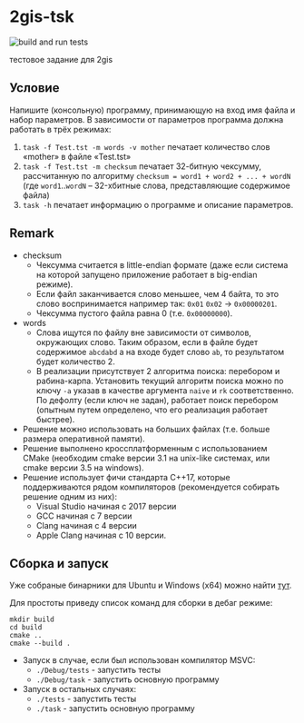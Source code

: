 # 2gis-tsk

![build and run tests](https://github.com/ck33122/2gis-tsk/workflows/build%20and%20run%20tests/badge.svg?branch=master)

тестовое задание для 2gis

## Условие

Напишите (консольную) программу, принимающую на вход имя файла и набор параметров. В зависимости от параметров программа должна работать в трёх режимах:

1. `task -f Test.tst -m words -v mother` печатает количество слов «mother» в файле «Test.tst»
2. `task -f Test.tst -m checksum` печатает 32-битную чексумму, рассчитанную по алгоритму `checksum = word1 + word2 + ... + wordN` (где `word1`..`wordN` – 32-хбитные слова, представляющие содержимое файла)
3. `task -h` печатает информацию о программе и описание параметров.

## Remark

- checksum
  - Чексумма считается в little-endian формате (даже если система на которой запущено приложение работает в big-endian режиме).
  - Если файл заканчивается слово меньшее, чем 4 байта, то это слово воспринимается например так: `0x01` `0x02` -> `0x00000201`.
  - Чексумма пустого файла равна 0 (т.е. `0x00000000`).
- words
  - Слова ищутся по файлу вне зависимости от символов, окружающих слово. Таким образом, если в файле будет содержимое `abcdabd` а на входе будет слово `ab`, то результатом будет количество 2.
  - В реализации присутствует 2 алгоритма поиска: перебором и рабина-карпа. Установить текущий алгоритм поиска можно по ключу `-a` указав в качестве аргумента `naive` и `rk` соответственно. По дефолту (если ключ не задан), работает поиск перебором (опытным путем определено, что его реализация работает быстрее).
- Решение можно использовать на больших файлах (т.е. больше размера оперативной памяти).
- Решение выполнено кроссплатформенным с использованием CMake (необходим cmake версии 3.1 на unix-like системах, или cmake версии 3.5 на windows).
- Решение использует фичи стандарта C++17, которые поддерживаются рядом компиляторов (рекомендуется собирать решение одним из них):
  - Visual Studio начиная с 2017 версии
  - GCC начиная с 7 версии
  - Clang начиная с 4 версии
  - Apple Clang начиная с 10 версии.

## Сборка и запуск

Уже собраные бинарники для Ubuntu и Windows (x64) можно найти [тут](https://github.com/ck33122/2gis-tsk/releases).

Для простоты приведу список команд для сборки в дебаг режиме:

```
mkdir build
cd build
cmake ..
cmake --build .
```

- Запуск в случае, если был использован компилятор MSVC:
  - `./Debug/tests` - запустить тесты
  - `./Debug/task` - запустить основную программу
- Запуск в остальных случаях:
  - `./tests` - запустить тесты
  - `./task` - запустить основную программу
